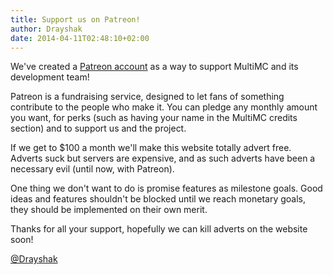 ```yaml
---
title: Support us on Patreon!
author: Drayshak
date: 2014-04-11T02:48:10+02:00
---
```


We've created a [Patreon account](http://www.patreon.com/multimc) as a way to support MultiMC and its development team!

Patreon is a fundraising service, designed to let fans of something contribute to the people who make it. You can pledge any monthly amount you want, for perks (such as having your name in the MultiMC credits section) and to support us and the project.

If we get to $100 a month we'll make this website totally advert free. Adverts suck but servers are expensive, and as such adverts have been a necessary evil (until now, with Patreon).

One thing we don't want to do is promise features as milestone goals. Good ideas and features shouldn't be blocked until we reach monetary goals, they should be implemented on their own merit.

Thanks for all your support, hopefully we can kill adverts on the website soon!

[@Drayshak](https://twitter.com/drayshak)
